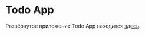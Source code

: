 # Todo App
Развёрнутое приложение Todo App находится [здесь](https://todo-85uf327c4-uglynoize.vercel.app/).
